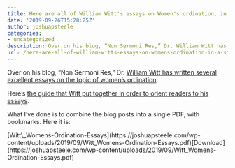 ```yaml
---
title: Here are all of William Witt's essays on Women's ordination, in a single PDF (with bookmarks!)
date: '2019-09-26T15:28:25Z'
author: joshuapsteele
categories:
- uncategorized
description: Over on his blog, “Non Sermoni Res,” Dr. William Witt has written several excellent essays on the topic of women’s ordination.
url: /here-are-all-of-william-witts-essays-on-womens-ordination-in-a-single-pdf-with-bookmarks/
---
```

Over on his blog, “Non Sermoni Res,” Dr. [William Witt has written several excellent essays on the topic of women’s ordination](http://willgwitt.org/category/theology/womens-ordination/).

Here’s [the guide that Witt put together in order to orient readers to his essays](http://willgwitt.org/a-guide-to-my-essays-about-womens-ordination/).

What I’ve done is to combine the blog posts into a single PDF, with bookmarks. Here it is:

<div class="wp-block-file">[Witt\_Womens-Ordination-Essays](https://joshuapsteele.com/wp-content/uploads/2019/09/Witt_Womens-Ordination-Essays.pdf)[Download](https://joshuapsteele.com/wp-content/uploads/2019/09/Witt_Womens-Ordination-Essays.pdf)</div>